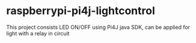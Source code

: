 # raspberrypi-pi4j-lightcontrol
This project consists LED ON/OFF using Pi4J java SDK, can be applied for light with a relay in circuit
